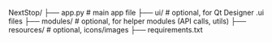 NextStop/
├── app.py          # main app file
├── ui/             # optional, for Qt Designer .ui files
├── modules/        # optional, for helper modules (API calls, utils)
├── resources/      # optional, icons/images
├── requirements.txt
